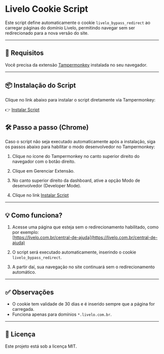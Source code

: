 # Livelo Cookie Script

Este script define automaticamente o cookie `livelo_bypass_redirect` ao carregar páginas do domínio Livelo, permitindo navegar sem ser redirecionado para a nova versão do site.

---

## 🔧 Requisitos

Você precisa da extensão [Tampermonkey](https://chrome.google.com/webstore/detail/tampermonkey/dhdgffkkebhmkfjojejmpbldmpobfkfo?hl=pt-BR) instalada no seu navegador.

---

## 📦 Instalação do Script

Clique no link abaixo para instalar o script diretamente via Tampermonkey:

👉 [Instalar Script](https://github.com/Stanislal/livelo-cookie-script/raw/refs/heads/master/livelo-bypass-redirect.user.js)

## 🛠️ Passo a passo (Chrome)

Caso o script não seja executado automaticamente após a instalação, siga os passos abaixo para habilitar o modo desenvolvedor no Tampermonkey:

1. Clique no ícone do Tampermonkey no canto superior direito do navegador com o botão direito.

2. Clique em Gerenciar Extensão.

3. No canto superior direito da dashboard, ative a opção Modo de desenvolvedor (Developer Mode).

4. Clique no link [Instalar Script](https://github.com/Stanislal/livelo-cookie-script/raw/refs/heads/master/livelo-bypass-redirect.user.js)
---

## 💡 Como funciona?

1. Acesse uma página que esteja sem o redirecionamento habilitado, como por exemplo:  
   [https://livelo.com.br/central-de-ajuda](https://livelo.com.br/central-de-ajuda)

2. O script será executado automaticamente, inserindo o cookie `livelo_bypass_redirect`.

3. A partir daí, sua navegação no site continuará sem o redirecionamento automático.

---

## ✅ Observações

- O cookie tem validade de 30 dias e é inserido sempre que a página for carregada.
- Funciona apenas para domínios `*.livelo.com.br`.

---

## 📄 Licença

Este projeto está sob a licença MIT.
